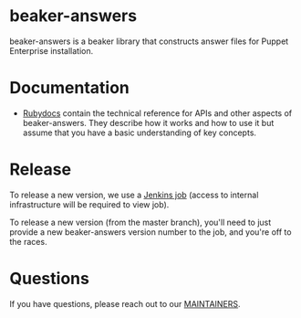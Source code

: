 # beaker-answers

beaker-answers is a beaker library that constructs answer files for Puppet
Enterprise installation.

# Documentation

- [Rubydocs](http://www.rubydoc.info/github/puppetlabs/beaker-answers) contain the
technical reference for APIs and other aspects of beaker-answers. They describe
how it works and how to use it but assume that you have a basic understanding of
key concepts.

# Release

To release a new version, we use a
[Jenkins job](https://jenkins-qe.delivery.puppetlabs.net/job/qe_beaker-answers_btc-rls/)
(access to internal infrastructure will be required to view job).

To release a new version (from the master branch), you'll need to just provide
a new beaker-answers version number to the job, and you're off to the races.

# Questions

If you have questions, please reach out to our
[MAINTAINERS](MAINTAINERS).
